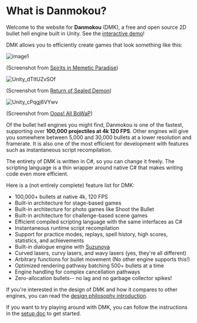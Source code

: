 # What is Danmokou?

Welcome to the website for **Danmokou** (DMK), a free and open source 2D bullet hell engine built in Unity. See the [interactive demo](https://dmk.bagoum.com/demo)!

DMK allows you to efficiently create games that look something like this:

![image1](../images/game02.jpg)

(Screenshot from [Spirits in Memetic Paradise](https://www.bulletforge.org/u/bagoum/p/dong-fang-yin-yang-zang-spirits-in-memetic-paradise))

![Unity_dTItUZvSOf](../images/game04.jpg)

(Screenshot from [Return of Sealed Demon](https://bagoum.itch.io/kaimaroku))

![Unity_cPqgj6VYwv](../images/Unity_cPqgj6VYwv.jpg)

(Screenshot from [Oops! All BoWaP](https://www.bulletforge.org/u/bagoum/p/oops-all-bowap))



Of the bullet hell engines you might find, Danmokou is one of the fastest, supporting over **100,000 projectiles at 4k 120 FPS**. Other engines will give you somewhere between 5,000 and 30,000 bullets at a lower resolution and framerate. It is also one of the most efficient for development with features such as instantaneous script recompilation. 

The entirety of DMK is written in C#, so you can change it freely. The scripting language is a thin wrapper around native C# that makes writing code even more efficient.

Here is a (not entirely complete) feature list for DMK:

- 100,000+ bullets at native 4k, 120 FPS
- Built-in architecture for stage-based games
- Built-in architecture for photo games like Shoot the Bullet
- Built-in architecture for challenge-based scene games
- Efficient compiled scripting language with the same interfaces as C#
- Instantaneous runtime script recompilation
- Support for practice modes, replays, spell history, high scores, statistics, and achievements
- Built-in dialogue engine with [Suzunoya](https://github.com/Bagoum/suzunoya)
- Curved lasers, curvy lasers, and wavy lasers (yes, they're all different)
- Arbitrary functions for bullet movement  (No other engine supports this!)
- Optimized rendering pathway batching 500+ bullets at a time 
- Engine handling for complex cancellation pathways
- Zero-allocation bullets-- no lag and no garbage collector spikes!

If you're interested in the design of DMK and how it compares to other engines, you can read the [design philosophy introduction](t06.md).

If you want to try playing around with DMK, you can follow the instructions in the [setup doc](setup.md) to get started.

